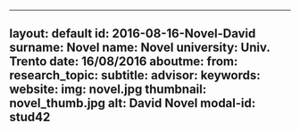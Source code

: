 ---
layout: default 
id: 2016-08-16-Novel-David
surname: Novel
name: Novel
university: Univ. Trento
date: 16/08/2016
aboutme: 
from: 
research_topic: 
subtitle: 
advisor: 
keywords: 
website: 
img: novel.jpg
thumbnail: novel_thumb.jpg
alt: David Novel
modal-id: stud42
------
